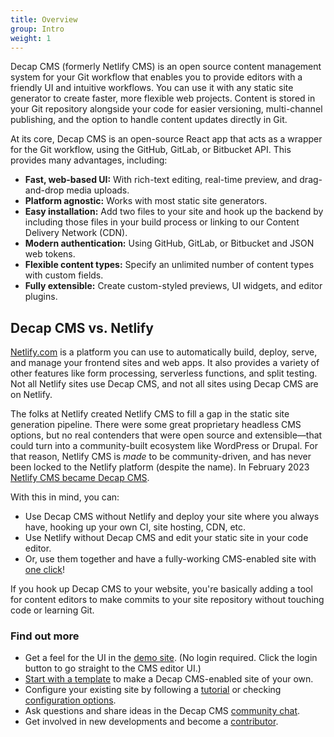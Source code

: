 ```yaml
---
title: Overview
group: Intro
weight: 1
---
```


Decap CMS (formerly Netlify CMS) is an open source content management system for your Git workflow that enables you to provide editors with a friendly UI and intuitive workflows. You can use it with any static site generator to create faster, more flexible web projects. Content is stored in your Git repository alongside your code for easier versioning, multi-channel publishing, and the option to handle content updates directly in Git.

At its core, Decap CMS is an open-source React app that acts as a wrapper for the Git workflow, using the GitHub, GitLab, or Bitbucket API. This provides many advantages, including:

* **Fast, web-based UI:** With rich-text editing, real-time preview, and drag-and-drop media uploads.
* **Platform agnostic:** Works with most static site generators.
* **Easy installation:** Add two files to your site and hook up the backend by including those files in your build process or linking to our Content Delivery Network (CDN).
* **Modern authentication:** Using GitHub, GitLab, or Bitbucket and JSON web tokens.
* **Flexible content types:** Specify an unlimited number of content types with custom fields.
* **Fully extensible:** Create custom-styled previews, UI widgets, and editor plugins.

## Decap CMS vs. Netlify

[Netlify.com](https://www.netlify.com/) is a platform you can use to automatically build, deploy, serve, and manage your frontend sites and web apps. It also provides a variety of other features like form processing, serverless functions, and split testing. Not all Netlify sites use Decap CMS, and not all sites using Decap CMS are on Netlify.

The folks at Netlify created Netlify CMS to fill a gap in the static site generation pipeline. There were some great proprietary headless CMS options, but no real contenders that were open source and extensible—that could turn into a community-built ecosystem like WordPress or Drupal. For that reason, Netlify CMS is _made_ to be community-driven, and has never been locked to the Netlify platform (despite the name). In February 2023 [Netlify CMS became Decap CMS](https://www.netlify.com/blog/netlify-cms-to-become-decap-cms/).

With this in mind, you can:

* Use Decap CMS without Netlify and deploy your site where you always have, hooking up your own CI, site hosting, CDN, etc.
* Use Netlify without Decap CMS and edit your static site in your code editor.
* Or, use them together and have a fully-working CMS-enabled site with [one click](../start-with-a-template/)!

If you hook up Decap CMS to your website, you're basically adding a tool for content editors to make commits to your site repository without touching code or learning Git.

### Find out more

- Get a feel for the UI in the [demo site](https://demo.decapcms.org). (No login required. Click the login button to go straight to the CMS editor UI.)
- [Start with a template](../start-with-a-template/) to make a Decap CMS-enabled site of your own.
- Configure your existing site by following a [tutorial](../add-to-your-site/) or checking [configuration options](../configuration-options).
- Ask questions and share ideas in the Decap CMS [community chat](https://decapcms.org/chat).
- Get involved in new developments and become a [contributor](../contributor-guide/).
